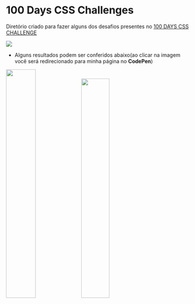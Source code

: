 # 100 Days CSS Challenges

Diretório criado para fazer alguns dos desafios presentes no [100 DAYS CSS CHALLENGE](https://100dayscss.com/about/)

<img src="https://css-weekly.com/wp-content/uploads/2018/10/100-days-css-challenge.jpg" >


- Alguns resultados podem ser conferidos abaixo(ao clicar na imagem você será redirecionado para minha página no **CodePen**)

<a href="https://codepen.io/araujo6_6/pen/WNxVvpw"><img src="https://uploaddeimagens.com.br/images/002/990/837/full/a.png?1607124766"  width="40%" ></a>
<a href="https://codepen.io/araujo6_6/pen/wvzMbZp"><img src="https://uploaddeimagens.com.br/images/002/990/843/full/b.png?1607124892" width="39.2%"></a>






